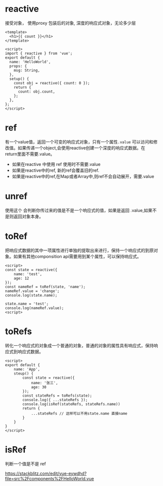 # reactive
接受对象， 使用proxy 包装后的对象, 深度的响应式对象，无论多少层
```
<template>
  <h1>{{ count }}</h1>
</template>

<script>
import { reactive } from 'vue';
export default {
  name: 'HelloWorld',
  props: {
    msg: String,
  },
  setup() {
    const obj = reactive({ count: 0 });
    return {
      count: obj.count,
    };
  },
};
</script>
```

# ref 
有一个value值，返回一个可变的响应式对象，只有一个属性```.value``` 可以访问和修改值。如果传递一个object,会使用reactive创建一个深度的响应式数据。在
return里面不需要.value。

- 如果在reactive 中使用 ref 使用时不需要.value
- 如果是reactive中的ref, 新的ref会覆盖旧的ref.
- 如果是reactive中的ref,在Map或者Array中,则ref不会自动展开，需要.value

# unref
使用这个 会判断你传过来的值是不是一个响应式的值，如果是返回 .value,如果不是则返回对象本身。

# toRef
把响应式数据的其中一项属性进行单独的提取出来进行，保持一个响应式的到原对象。如果有其他componsition api需要用到某个属性，可以保持响应式。
```
<script>
const state = reactive({
    name: 'test',
    age: 12
});
const nameRef = toRef(state, 'name');
nameRef.value = 'change';
console.log(state.name);

state.name = 'test';
console.log(nameRef.value);
<script>
```

# toRefs
转化一个响应式的对象成一个普通的对象，普通的对象的属性具有响应式，保持响应式到响应式数据。
```
<script>
export default {
    name: 'App',
    steup() {
        const state = reactive({
            name: '张三',
            age: 30
        });
        const stateRefs = toRefs(state);
        console.log({ ...stateRefs });
        console.log(isRef(stateRefs, stateRefs.name))
        return {
            ...stateRefs // 这样可以不用state.name 直接name
        }
    }
}
</script>
```

# isRef
判断一个值是不是 ref


https://stackblitz.com/edit/vue-eywdhd?file=src%2Fcomponents%2FHelloWorld.vue
